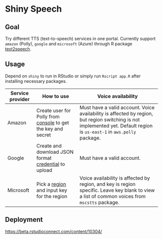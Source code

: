 # Shiny Speech

## Goal

Try different TTS (text-to-speech) services in one portal. Currently support `amazon` (Polly), `google` and `microsoft` (Azure) through R package [text2speech](https://github.com/muschellij2/text2speech).

## Usage

Depend on `shiny` to run in RStudio or simply run `Rscript app.R` after installing necessary packages.

Service provider|How to use|Voice availability
-----------------|------------|-------------------
Amazon|Create user for Polly from [console](https://console.aws.amazon.com/iam/) to get the key and secret|Must have a valid account. Voice availability is affected by region, but region switching is not implemented yet. Default region is `us-east-1` in `aws.polly` package.
Google|Create and download JSON format [credential](https://console.cloud.google.com/apis/credentials) to upload|Must have a valid account.
Microsoft|Pick a [region](https://docs.microsoft.com/en-us/azure/cognitive-services/speech-service/regions#text-to-speech) and input key for the region|Voice availability is affected by region, and key is region specific. Leave key blank to view a list of common voices from `mscstts` package.

## Deployment

<https://beta.rstudioconnect.com/content/10304/>

